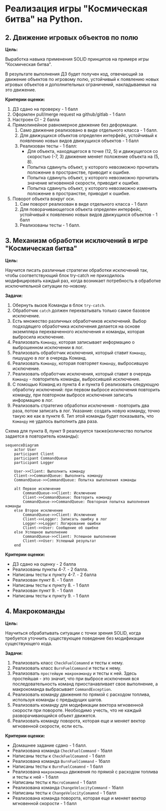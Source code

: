 # Реализация игры "Космическая битва" на Python.

## 2. Движение игровых объектов по полю

**Цель:**

Выработка навыка применения SOLID принципов на примере игры "Космическая битва".

В результате выполнения ДЗ будет получен код, отвечающий за движение объектов по игровому полю, устойчивый к появлению новых игровых объектов и дополнительных ограничений, накладываемых на это движение.

**Критерии оценки:**

1. ДЗ сдано на проверку - 1 балл
2. Оформлен pull/merge request на github/gitlab - 1 балл
3. Настроен CI - 2 балла
4. Прямолинейное равномерное движение без деформации.
   1. Само движение реализовано в виде отдельного класса - 1 балл.
   2. Для движущихся объектов определен интерфейс, устойчивый к появлению новых видов движущихся объектов - 1 балл
   3. Реализован тесты - 1 балл:
      * Для объекта, находящегося в точке (12, 5) и движущегося со скоростью (-7, 3) движение меняет положение объекта на (5, 8).
      * Попытка сдвинуть объект, у которого невозможно прочитать положение в пространстве, приводит к ошибке.
      * Попытка сдвинуть объект, у которого невозможно прочитать значение мгновенной скорости, приводит к ошибке.
      * Попытка сдвинуть объект, у которого невозможно изменить положение в пространстве, приводит к ошибке.
5. Поворот объекта вокруг оси.
   1. Сам поворот реализован в виде отдельного класса - 1 балл
   2. Для поворачивающегося объекта определен интерфейс, устойчивый к появлению новых видов движущихся объектов - 1 балл 
   3. Реализованы тесты - 1 балл.


## 3. Механизм обработки исключений в игре "Космическая битва"

**Цель:**

Научится писать различные стратегии обработки исключений так, чтобы соответствующий блок try-catсh не приходилось модифицировать каждый раз, когда возникает потребность в обработке исключительной ситуации по-новому.

**Задачи:**

1. Обернуть вызов Команды в блок `try-catch`.
2. Обработчик `catch` должен перехватывать только самое базовое исключение.
3. Есть множество различных обработчиков исключений. Выбор подходящего обработчика исключения делается на основе экземпляра перехваченного исключения и команды, которая выбросила исключение.
4. Реализовать `Команду`, которая записывает информацию о выброшенном исключении в лог.
5. Реализовать обработчик исключения, который ставит `Команду`, пишущую в лог в очередь Команд.
6. Реализовать `Команду`, которая повторяет `Команду`, выбросившую исключение.
7. Реализовать обработчик исключения, который ставит в очередь `Команду` - повторитель команды, выбросившей исключение.
8. С помощью Команд из пункта 4 и пункта 6 реализовать следующую обработку исключений: при первом выбросе исключения повторить команду, при повторном выбросе исключения записать информацию в лог.
9. Реализовать стратегию обработки исключения - повторить два раза, потом записать в лог. Указание: создать новую команду, точно такую же как в пункте 6. Тип этой команды будет показывать, что `Команду` не удалось выполнить два раза.

Схема для пункта 8, пункт 9 реализуется также(количество попыток задается в повторитель команды):

```mermaid
sequenceDiagram
    actor User
    participant Client
    participant CommandQueue
    participant Logger

    User->>Client: Выполнить команду
    Client->>CommandQueue: Выполнить команду
    CommandQueue->>CommandQueue: Попытка выполнения команды

    alt Первое исключение
        CommandQueue->>Client: Исключение
        Client->>CommandQueue: Повторить команду
        CommandQueue->>CommandQueue: Повторная попытка выполнения команды
    else Второе исключение
        CommandQueue->>Client: Исключение
        Client->>Logger: Записать ошибку в лог
        Logger->>Logger: Логирование ошибки
        Client->>User: Сообщение об ошибке
    else Успешное выполнение
        CommandQueue->>Client: Успешное выполнение
        Client->>User: Успешный результат
    end
```

**Критерии оценки:**
* ДЗ сдано на оценку - 2 балла
* Реализованы пункты 4-7. - 2 балла.
* Написаны тесты к пункту 4-7. - 2 балла
* Реализован пункт 8. - 1 балл
* Написаны тесты к пункту 8. - 1 балл
* Реализован пункт 9. - 1 балл
* Написаны тесты к пункту 9. - 1 балл


## 4. Макрокоманды

**Цель:**

Научиться обрабатывать ситуации с точки зрения SOLID, когда требуется уточнить существующее поведение без модификации существующего кода.

**Задачи:**

1. Реализовать класс `CheckFuelComamnd` и тесты к нему.
2. Реализовать класс `BurnFuelCommand` и тесты к нему.
3. Реализовать `простейшую макрокоманду` и тесты к ней. Здесь простейшая - это значит, что при выбросе исключения вся последовательность команд приостанавливает свое выполнение, а макрокоманда выбрасывает `CommandException`.
4. Реализовать команду движения по прямой с расходом топлива, используя команды с предыдущих шагов.
5. Реализовать команду для модификации вектора мгновенной скорости при повороте. Необходимо учесть, что не каждый разворачивающийся объект движется.
6. Реализовать команду поворота, которая еще и меняет вектор мгновенной скорости, если есть.

**Критерии оценки:**

* Домашнее задание сдано - 1 балл.
* Реализована команда `CheckFuelCommand` - 1балл
* Написаны тесты к `CheckFuelComamnd` - 1 балл
* Реализована команда `BurnFuelCommand` - 1балл
* Написаны тесты к `BurnFuelComamnd` - 1 балл
* Реализована `макрокоманда` движения по прямой с расходом топлива и тесты к ней - 1 балл
* Написаны тесты к `MacroComamnd` - 1 балл
* Реализована команда `ChangeVelocityCommand` - 1балл
* Написаны тесты к `ChangeVelocityComamnd` - 1 балл
* Реализована команда поворота, которая еще и меняет вектор мгновенной скорости - 1 балл
